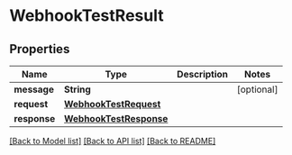 # WebhookTestResult

## Properties
Name | Type | Description | Notes
------------ | ------------- | ------------- | -------------
**message** | **String** |  | [optional] 
**request** | [**WebhookTestRequest**](WebhookTestRequest.md) |  | 
**response** | [**WebhookTestResponse**](WebhookTestResponse.md) |  | 

[[Back to Model list]](../README.md#documentation-for-models) [[Back to API list]](../README.md#documentation-for-api-endpoints) [[Back to README]](../README.md)


